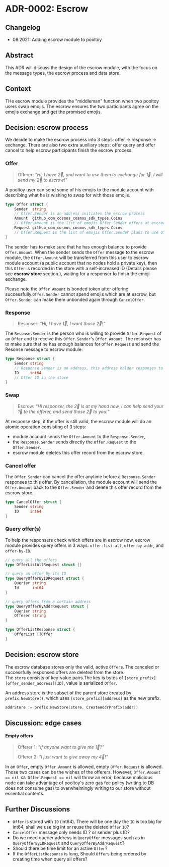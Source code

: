 # ADR-0002: Escrow

## Changelog

- 08.2021: Adding escrow module to pooltoy

## Abstract

 This ADR will discuss the design of the escrow module, with the focus on the message types, the escrow process and data store.

## Context

THe escrow module provides the "middleman" function when two pooltoy users swap emojis.
 The escrow ensures the two participants agree on the emojis exchange and get the promised emojis.


## Decision: escrow process

We decide to make the escrow process into 3 steps: offer  &#8594; response &#8594; exchange. There are also two extra auxiliary
steps: offer query and offer cancel to help escrow participants finish the escrow process.  
 
### Offer

> Offerer: *"Hi, I have 2🍎, and want to use them to exchange for 1🍕. I will send my 2🍎 to escrow!"*

A pooltoy user can send some of his emojis to the module account with describing what he is wishing to swap for with those emojis.  


```go
type Offer struct {
	Sender  string  
	// Offer.Sender is an address initiates the escrow process
	Amount  github_com_cosmos_cosmos_sdk_types.Coins 
	// Offer.Amount is the list of emojis Offer.Sender offers at escrow.
	Request github_com_cosmos_cosmos_sdk_types.Coins 
	// Offer.Request is the list of emojis Offer.Sender plans to use Offer.Amount to exchange for.
}
```
The sender has to make sure that he has enough balance to provide `Offer.Amount`.
When the sender sends the `Offer` message to the escrow module, the `Offer.Amount` will be transferred from this user to escrow module account (a public account that no nodes hold a private key), then this `Offer` is recorded in the store with a self-increased ID (Details please see **escrow store** section.), waiting for a responser to finish the emoji exchange.

Please note the `Offer.Amount` is bonded token after offering successfully.`Offer.Sender` cannot spend emojis which are at escrow, but `Offer.Sender` can make them unbonded again through `CancelOffer`.

### Response

> Resonser: *"Hi, I have 1🍕, I want those 2🍎!"*

The `Resonse.Sender` is the person who is willing to provide `Offer.Request` of an `Offer` and to receive this `Offer.Sender`'s `Offer.Amount`.
The resonser has to make sure that he has enough balances for `Offer.Request` and send the Resonse message to escrow module:
```go
type Response struct {
	Sender string
	// Response.Sender is an address, this address holder responses to the Offer with ID = Response.ID
	ID     int64
	// Offer ID in the store
}
```
### Swap

> Escrow: *"Hi responser, the 2🍎 is at my hand now, I can help send your 1🍕 to the offerer, and send those 2🍎 to you!"*
> 
At response step, if the offer is still valid, the escrow module will do an atomic operation consisting of 3 steps:
- module account sends the `Offer.Amount` to the `Response.Sender`,
- the `Response.Sender` sends directly the `Offer.Request` to the `Offer.Sender`.
- escrow module deletes this offer record from the escrow store.

### Cancel offer
The `Offer.Sender` can cancel the offer anytime before a  `Response.Sender` responses to this offer. By cancellation, the module account will send the `Offer.Amount` back to the `Offer.Sender` and delete this offer record from the escrow store. 
```go
type CancelOffer struct {
	Sender string
	ID     int64
}
```

### Query offer(s)
To help the responsers check which offers are in escrow now, escrow module provides query offers in 3 ways: `offer-list-all`, `offer-by-addr`, and `offer-by-ID`.

```go
// query all the offers
type OfferListAllRequest struct {}

// query an offer by its ID
type QueryOfferByIDRequest struct {
	Querier string 
	Id      int64  
}

// query offers from a certain address
type QueryOfferByAddrRequest struct {
    Querier string 
    Offerer string
}

type OfferListResponse struct {
    OfferList []Offer
}
```


## Decision: escrow store
The escrow database stores only the valid, active `Offer`s. The canceled or successfully responsed offers are deleted from the store.  
The `store` consists of key-value pairs.The key is bytes of `[store_prefix][offer_sender_address][ID]`, value is serialized `Offer`.

An address store is the subset of the parent store created by `prefix.NewStore()`, which uses `[store_prefix][address]` as the new prefix.
```go
addrStore := prefix.NewStore(store, CreateAddrPrefix(addr))
```
## Discussion: edge cases
#### Empty offers
> Offerer 1: *"If anyone want to give me 1🍕?"*
> 
> Offerer 2: *"I just want to give away my 4🌲!"*

In an `Offer`, empty `Offer.Amount` is allowed, empty `Offer.Request` is allowed. Those two cases can be the wishes of the offerers. However,  `Offer.Amount == nil && Offer.Request == nil` will throw an error, because malicious node can take advantage of pooltoy's zero gas fee policy (writing to DB does not consume gas) to overwhelmingly writing to our store without essential contents.

## Further Discussions

- `Offer` is stored with `ID` (int64). There will be one day the `ID` is too big for int64, shall we use big int or reuse the deleted `Offer` `ID`?
- `CancelOffer` message only needs ID ? or sender plus ID?
- Do we need querier address in `QueryOffer` messages such as in `QueryOfferByIDRequest` and `QueryOfferByAddrRequest`?
- Should there be time limit for an active `Offer`?
- If the `OfferListResponse` is long, Should `Offer`s being ordered by creating time when query all offers?

